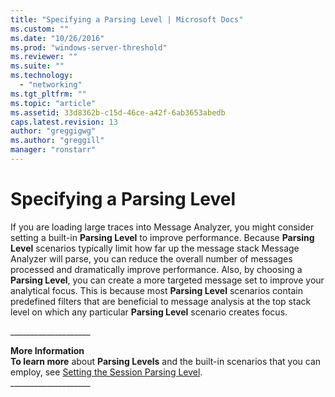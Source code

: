 ```yaml
---
title: "Specifying a Parsing Level | Microsoft Docs"
ms.custom: ""
ms.date: "10/26/2016"
ms.prod: "windows-server-threshold"
ms.reviewer: ""
ms.suite: ""
ms.technology: 
  - "networking"
ms.tgt_pltfrm: ""
ms.topic: "article"
ms.assetid: 33d8362b-c15d-46ce-a42f-6ab3653abedb
caps.latest.revision: 13
author: "greggigwg"
ms.author: "greggill"
manager: "ronstarr"
---
```

# Specifying a Parsing Level
If you are loading large traces into Message Analyzer, you might consider setting a built-in **Parsing Level** to improve performance.  Because **Parsing Level** scenarios typically limit how far up the message stack Message Analyzer will parse, you can reduce the overall number of messages processed and dramatically improve performance. Also, by choosing a **Parsing Level**, you can create a more targeted message set to improve your analytical focus. This is because most **Parsing Level** scenarios contain predefined filters that are beneficial to message analysis at the top stack level on which any particular **Parsing Level** scenario creates focus.  
  
 ___________________\_  
  
 **More Information**   
 **To learn more** about **Parsing Levels** and the built-in scenarios that you can employ, see [Setting the Session Parsing Level](setting-the-session-parsing-level.md).  
___________________\_